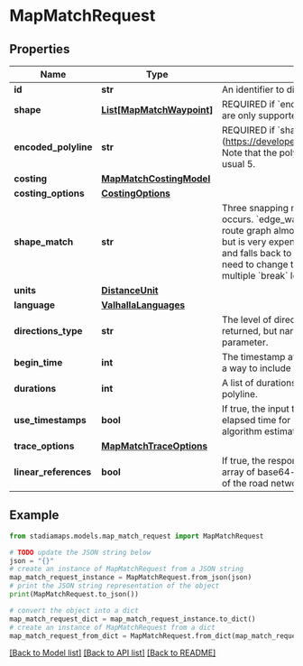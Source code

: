 # MapMatchRequest


## Properties

Name | Type | Description | Notes
------------ | ------------- | ------------- | -------------
**id** | **str** | An identifier to disambiguate requests (echoed by the server). | [optional] 
**shape** | [**List[MapMatchWaypoint]**](MapMatchWaypoint.md) | REQUIRED if &#x60;encoded_polyline&#x60; is not present. Note that &#x60;break&#x60; type locations are only supported when &#x60;shape_match&#x60; is set to &#x60;map_match&#x60;. | [optional] 
**encoded_polyline** | **str** | REQUIRED if &#x60;shape&#x60; is not present. An encoded polyline (https://developers.google.com/maps/documentation/utilities/polylinealgorithm). Note that the polyline must be encoded with 6 digits of precision rather than the usual 5. | [optional] 
**costing** | [**MapMatchCostingModel**](MapMatchCostingModel.md) |  | 
**costing_options** | [**CostingOptions**](CostingOptions.md) |  | [optional] 
**shape_match** | **str** | Three snapping modes provide some control over how the map matching occurs. &#x60;edge_walk&#x60; is fast, but requires extremely precise data that matches the route graph almost perfectly. &#x60;map_snap&#x60; can handle significantly noisier data, but is very expensive. &#x60;walk_or_snap&#x60;, the default, tries to use edge walking first and falls back to map matching if edge walking fails. In general, you should not need to change this parameter unless you want to trace a multi-leg route with multiple &#x60;break&#x60; locations in the &#x60;shape&#x60;. | [optional] 
**units** | [**DistanceUnit**](DistanceUnit.md) |  | [optional] 
**language** | [**ValhallaLanguages**](ValhallaLanguages.md) |  | [optional] 
**directions_type** | **str** | The level of directional narrative to include. Locations and times will always be returned, but narrative generation verbosity can be controlled with this parameter. | [optional] [default to 'instructions']
**begin_time** | **int** | The timestamp at the start of the trace. Combined with &#x60;durations&#x60;, this provides a way to include timing information for an &#x60;encoded_polyline&#x60; trace. | [optional] 
**durations** | **int** | A list of durations (in seconds) between each successive pair of points in a polyline. | [optional] 
**use_timestamps** | **bool** | If true, the input timestamps or durations should be used when computing elapsed time for each edge along the matched path rather than the routing algorithm estimates. | [optional] [default to False]
**trace_options** | [**MapMatchTraceOptions**](MapMatchTraceOptions.md) |  | [optional] 
**linear_references** | **bool** | If true, the response will include a &#x60;linear_references&#x60; value that contains an array of base64-encoded [OpenLR location references](https://www.openlr-association.com/fileadmin/user_upload/openlr-whitepaper_v1.5.pdf), one for each graph edge of the road network matched by the trace. | [optional] [default to False]

## Example

```python
from stadiamaps.models.map_match_request import MapMatchRequest

# TODO update the JSON string below
json = "{}"
# create an instance of MapMatchRequest from a JSON string
map_match_request_instance = MapMatchRequest.from_json(json)
# print the JSON string representation of the object
print(MapMatchRequest.to_json())

# convert the object into a dict
map_match_request_dict = map_match_request_instance.to_dict()
# create an instance of MapMatchRequest from a dict
map_match_request_from_dict = MapMatchRequest.from_dict(map_match_request_dict)
```
[[Back to Model list]](../README.md#documentation-for-models) [[Back to API list]](../README.md#documentation-for-api-endpoints) [[Back to README]](../README.md)


